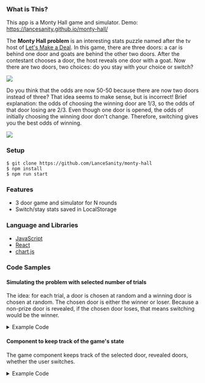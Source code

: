 ### What is This?
This app is a Monty Hall game and simulator. Demo: https://lancesanity.github.io/monty-hall/

The **Monty Hall problem** is an interesting stats puzzle named after the tv host of [Let's Make a Deal](https://en.wikipedia.org/wiki/Let%27s_Make_a_Deal#The_Monty_Hall_Problem). In this game, there are three doors: a car is behind one door and goats are behind the other two doors. After the contestant chooses a door, the host reveals one door with a goat. Now there are two doors, two choices: do you stay with your choice or switch?

<img src="demo.gif">

Do you think that the odds are now 50-50 because there are now two doors instead of three?
That idea seems to make sense, but is incorrect! Brief explanation: the odds of choosing
the winning door are 1/3, so the odds of that door losing are 2/3. Even though one door is opened,
the odds of initially choosing the winning door don't change. Therefore, switching
gives you the best odds of winning.

<img src="https://upload.wikimedia.org/wikipedia/en/b/be/Probability_diagram_for_Monty_Hall_problem.gif">

### Setup
```
$ git clone https://github.com/LanceSanity/monty-hall
$ npm install
$ npm run start
```

### Features
- 3 door game and simulator for N rounds
- Switch/stay stats saved in LocalStorage

### Language and Libraries
- [JavaScript](https://www.javascript.com/)
- [React](https://reactjs.org/)
- [chart.js](https://www.chartjs.org/)

### Code Samples
#### Simulating the problem with selected number of trials
The idea: for each trial, a door is chosen at random and a winning door is chosen at random. The chosen door is either the winner or loser. Because a non-prize door is revealed, if the chosen door loses, that means switching would be the winner.
<details>
  <summary>Example Code</summary>
  
  ```js
  if (this.props.numTrials) {
    let stayWins = 0;
    let chosenDoor;
    let winningDoor;
    let winRate;
    for (let i = 1; i <= this.props.numTrials; i++) {
        chosenDoor = Math.floor(Math.random() * 3);
        winningDoor = Math.floor(Math.random() * 3);
        if (winningDoor === chosenDoor) {
            stayWins += 1;
        }
        winRate = Math.floor((stayWins / i) * 100);
        this.updateData(this.chartReference, winRate)
    }
}
  ```
</details>

#### Component to keep track of the game's state
The game component keeps track of the selected door, revealed doors, whether the user switches.
<details>
  <summary>Example Code</summary>
  
  ```js
  class MontyGame extends React.Component {
    constructor(props) {
        super(props);
        this.state = {
            selected: null,
            revealed: [false, false, false],
            switched: false,
            finished: false,
            winner: Math.ceil(Math.random() * 3)
        }
        this.stayWins = parseInt(window.localStorage.getItem('stayWins')) || 0;
        this.stayLosses = parseInt(window.localStorage.getItem('stayLosses')) || 0;
        this.switchWins = parseInt(window.localStorage.getItem('switchWins')) || 0;
        this.switchLosses = parseInt(window.localStorage.getItem('switchLosses')) || 0;
    }

    handleClick = (i) => {
        const nonSelected = [1, 2, 3].filter(x => { return x !== i });
        const finished = this.state.selected;
        let revealed = null;
        let revealedDoors = [...this.state.revealed];
        let switched = this.state.selected && i !== this.state.selected;
        if (!finished) {
            while (!revealed) {
                revealed = nonSelected[Math.floor(Math.random() * nonSelected.length)];
                if (revealed === this.state.winner) revealed = null;
            }
            revealedDoors[revealed - 1] = true;
        } else {
            revealedDoors = [true, true, true];
        }
        this.setState({
            selected: i,
            revealed: revealedDoors,
            switched,
            finished
        });
    }
  ```
</details>
